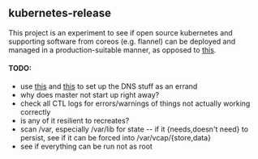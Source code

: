 ## kubernetes-release

This project is an experiment to see if open source kubernetes and supporting software from coreos (e.g. flannel) can be deployed and managed in a production-suitable manner, as opposed to [this](https://github.com/kubernetes/kubernetes/tree/master/cluster).

#### TODO:

- use [this](https://coreos.com/kubernetes/docs/latest/configure-kubectl.html) and [this](https://coreos.com/kubernetes/docs/latest/deploy-addons.html) to set up the DNS stuff as an errand
- why does master not start up right away?
- check all CTL logs for errors/warnings of things not actually working correctly
- is any of it resilient to recreates?
- scan /var, especially /var/lib for state -- if it {needs,doesn't need} to persist, see if it can be forced into /var/vcap/{store,data}
- see if everything can be run not as root
